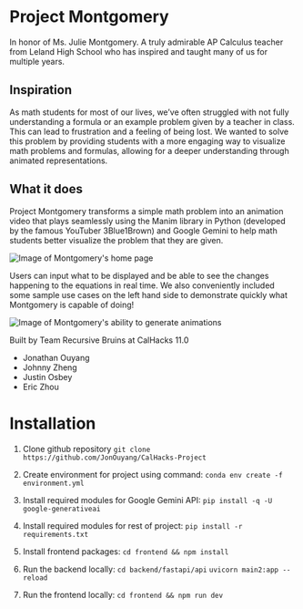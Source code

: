 # Project Montgomery

In honor of Ms. Julie Montgomery. A truly admirable AP Calculus teacher from Leland High School who has inspired and taught many of us for multiple years.

## Inspiration

As math students for most of our lives, we’ve often struggled with not fully understanding a formula or an example problem given by a teacher in class. This can lead to frustration and a feeling of being lost. We wanted to solve this problem by providing students with a more engaging way to visualize math problems and formulas, allowing for a deeper understanding through animated representations.

## What it does

Project Montgomery transforms a simple math problem into an animation video that plays seamlessly using the Manim library in Python (developed by the famous YouTuber 3Blue1Brown) and Google Gemini to help math students better visualize the problem that they are given.

![Image of Montgomery's home page](display_images/image.png)

Users can input what to be displayed and be able to see the changes happening to the equations in real time. We also conveniently included some sample use cases on the left hand side to demonstrate quickly what Montgomery is capable of doing!

![Image of Montgomery's ability to generate animations](display_images/image-1.png)

Built by Team Recursive Bruins at CalHacks 11.0

- Jonathan Ouyang
- Johnny Zheng
- Justin Osbey
- Eric Zhou

# Installation

1. Clone github repository
   `git clone https://github.com/JonOuyang/CalHacks-Project`

2. Create environment for project using command:
   `conda env create -f environment.yml`

3. Install required modules for Google Gemini API:
   `pip install -q -U google-generativeai`

4. Install required modules for rest of project:
   `pip install -r requirements.txt`

5. Install frontend packages:
   `cd frontend && npm install`

6. Run the backend locally:
   `cd backend/fastapi/api`
   `uvicorn main2:app --reload`

7. Run the frontend locally:
   `cd frontend && npm run dev`
